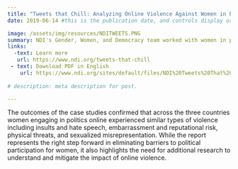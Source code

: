 ```yaml
---
title: "Tweets that Chill: Analyzing Online Violence Against Women in Politics"
date: 2019-06-14 #this is the publication date, and controls display order.

image: /assets/img/resources/NDITWEETS.PNG
summary: NDI's Gender, Women, and Democracy team worked with women in politics, those in  civic technology and women’s rights organizations to develop a way to examine the country specific challenges facing women as they engage in online political discourse
links:
  -text: Learn more
   url: https://www.ndi.org/tweets-that-chill
 - text: Download PDF in English
    url: https://www.ndi.org/sites/default/files/NDI%20Tweets%20That%20Chill%20Report.pdf 
    
# description: meta description for post.

---
```

The outcomes of the case studies confirmed that across the three countries women engaging in politics online experienced similar types of violence including insults and hate speech, embarrassment and reputational risk, physical threats, and sexualized misrepresentation.  While the report represents the right step forward in eliminating barriers to political participation for women, it also highlights the need for additional research to understand and mitigate the impact of online violence.
